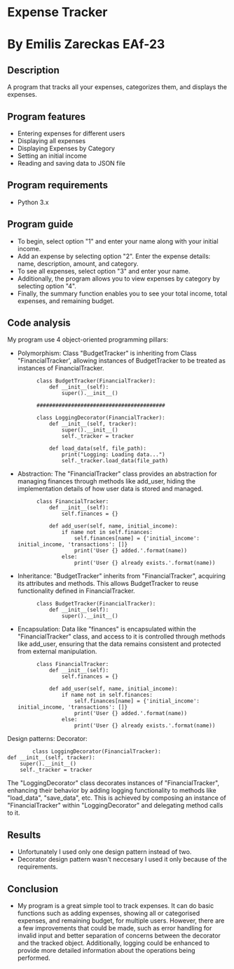 # Expense Tracker
# By Emilis Zareckas EAf-23
## Description
A program that tracks all your expenses, categorizes them, and displays the expenses.

## Program features
- Entering expenses for different users
- Displaying all expenses 
- Displaying Expenses by Category
- Setting an initial income
- Reading and saving data to JSON file

## Program requirements
- Python 3.x

## Program guide
- To begin, select option "1" and enter your name along with your initial income.
- Add an expense by selecting option "2". Enter the expense details: name, description, amount, and category.
- To see all expenses, select option "3" and enter your name.
- Additionally, the program allows you to view expenses by category by selecting option "4".
- Finally, the summary function enables you to see your total income, total expenses, and remaining budget.

## Code analysis
My program use 4 object-oriented programming pillars:
- Polymorphism: Class "BudgetTracker" is inheriting from Class "FinancialTracker', allowing instances of BudgetTracker to be treated as instances of FinancialTracker.

            class BudgetTracker(FinancialTracker):
                def __init__(self):
                    super().__init__()

            #########################################

            class LoggingDecorator(FinancialTracker):
                def __init__(self, tracker):
                    super().__init__()
                    self._tracker = tracker

                def load_data(self, file_path):
                    print("Logging: Loading data...")
                    self._tracker.load_data(file_path)

- Abstraction: The "FinancialTracker" class provides an abstraction for managing finances through methods like add_user, hiding the implementation details of how user data is stored and managed.

            class FinancialTracker:
                def __init__(self):
                    self.finances = {}

                def add_user(self, name, initial_income):
                    if name not in self.finances:
                        self.finances[name] = {'initial_income': initial_income, 'transactions': []}
                        print('User {} added.'.format(name))
                    else:
                        print('User {} already exists.'.format(name))
- Inheritance: "BudgetTracker" inherits from "FinancialTracker", acquiring its attributes and methods. This allows BudgetTracker to reuse functionality defined in FinancialTracker.

            class BudgetTracker(FinancialTracker):
                def __init__(self):
                    super().__init__()
- Encapsulation: Data like "finances" is encapsulated within the "FinancialTracker" class, and access to it is controlled through methods like add_user, ensuring that the data remains consistent and protected from external manipulation.

            class FinancialTracker:
                def __init__(self):
                    self.finances = {}

                def add_user(self, name, initial_income):
                    if name not in self.finances:
                        self.finances[name] = {'initial_income': initial_income, 'transactions': []}
                        print('User {} added.'.format(name))
                    else:
                        print('User {} already exists.'.format(name))

Design patterns:
Decorator:

            class LoggingDecorator(FinancialTracker):
    def __init__(self, tracker):
        super().__init__()
        self._tracker = tracker
The "LoggingDecorator" class decorates instances of "FinancialTracker", enhancing their behavior by adding logging functionality to methods like "load_data", "save_data", etc. This is achieved by composing an instance of "FinancialTracker" within "LoggingDecorator" and delegating method calls to it.

## Results
- Unfortunately I used only one design pattern instead of two.
- Decorator design pattern wasn't neccesary I used it only because of the requirements.

## Conclusion
- My program is a great simple tool to track expenses. It can do basic functions such as adding expenses, showing all or categorised expenses, and remaining budget, for multiple users. However, there are a few improvements that could be made, such as error handling for invalid input and better separation of concerns between the decorator and the tracked object. Additionally, logging could be enhanced to provide more detailed information about the operations being performed.
